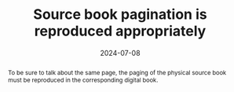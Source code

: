 ---
title: Source book pagination is reproduced appropriately
abstract: To be sure to talk about the same page, the paging of the physical source book must be reproduced in the corresponding digital book.
categories:
  - navigation
agrege: O0000-E082
opquast: N/A
indiceebook: "82"
description: Rule 082
before: "081"
weight: "82"
after: "083"
actif: "1"
layout: rules
date: 2024-07-08
tags:
  - Usability
  - ""
objectif:
  - Facilitate communication around a single book, regardless of its format
  - Allow references and quotes regardless of book format
Meo:
  - In documents that make up the digital book, give readers the indication of page changes.
Controle:
  - In the playback device, make sure it is possible to reach a specific page
  - Check that the content of the reached page matches the same page in the source book
epubcheck: null
ace: null
humancheck: true
ReadiumGoToolkit: null
Source:
  - "[currency symbol] SNE"
Referentiel:
  - "[EPUB 3 Structural Semantics Vocabulary](https://www.w3.org/TR/epub-ssv-11/#sec-pagination))"
steps:
  - Editorial
  - Crafting
  - Development
Pertinence: 1
---
